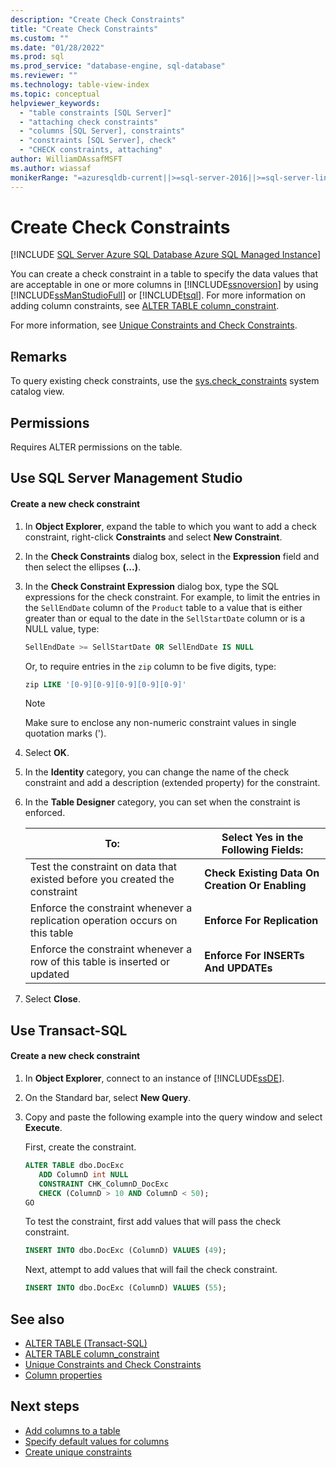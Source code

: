 ```yaml
---
description: "Create Check Constraints"
title: "Create Check Constraints"
ms.custom: ""
ms.date: "01/28/2022"
ms.prod: sql
ms.prod_service: "database-engine, sql-database"
ms.reviewer: ""
ms.technology: table-view-index
ms.topic: conceptual
helpviewer_keywords: 
  - "table constraints [SQL Server]"
  - "attaching check constraints"
  - "columns [SQL Server], constraints"
  - "constraints [SQL Server], check"
  - "CHECK constraints, attaching"
author: WilliamDAssafMSFT
ms.author: wiassaf
monikerRange: "=azuresqldb-current||>=sql-server-2016||>=sql-server-linux-2017||=azuresqldb-mi-current"
---
```

# Create Check Constraints
[!INCLUDE [SQL Server Azure SQL Database Azure SQL Managed Instance](../../includes/applies-to-version/sql-asdb-asdbmi.md)]

  You can create a check constraint in a table to specify the data values that are acceptable in one or more columns in [!INCLUDE[ssnoversion](../../includes/ssnoversion-md.md)] by using [!INCLUDE[ssManStudioFull](../../includes/ssmanstudiofull-md.md)] or [!INCLUDE[tsql](../../includes/tsql-md.md)]. For more information on adding column constraints, see [ALTER TABLE column_constraint](../../t-sql/statements/alter-table-column-constraint-transact-sql.md).

  For more information, see [Unique Constraints and Check Constraints](unique-constraints-and-check-constraints.md).

## Remarks

 To query existing check constraints, use the [sys.check_constraints](../system-catalog-views/sys-check-constraints-transact-sql.md) system catalog view.
  
##  <a name="Security"></a><a name="Permissions"></a> Permissions  
 Requires ALTER permissions on the table.  
  
##  <a name="SSMSProcedure"></a> Use SQL Server Management Studio  
  
#### Create a new check constraint  
  
1.  In **Object Explorer**, expand the table to which you want to add a check constraint, right-click **Constraints** and select **New Constraint**.  
  
2.  In the **Check Constraints** dialog box, select in the **Expression** field and then select the ellipses **(...)**.  
  
3.  In the **Check Constraint Expression** dialog box, type the SQL expressions for the check constraint. For example, to limit the entries in the `SellEndDate` column of the `Product` table to a value that is either greater than or equal to the date in the `SellStartDate` column or is a NULL value, type:  
  
    ```sql  
    SellEndDate >= SellStartDate OR SellEndDate IS NULL  
    ```  
  
     Or, to require entries in the `zip` column to be five digits, type:  
  
    ```sql  
    zip LIKE '[0-9][0-9][0-9][0-9][0-9]'  
    ```  
  
    > [!NOTE]  
    >  Make sure to enclose any non-numeric constraint values in single quotation marks (').  
  
4.  Select **OK**.  
  
5.  In the **Identity** category, you can change the name of the check constraint and add a description (extended property) for the constraint.  
  
6.  In the **Table Designer** category, you can set when the constraint is enforced.  
  
    |**To:**|**Select Yes in the Following Fields:**|  
    |-------------|---------------------------------------------|  
    |Test the constraint on data that existed before you created the constraint|**Check Existing Data On Creation Or Enabling**|  
    |Enforce the constraint whenever a replication operation occurs on this table|**Enforce For Replication**|  
    |Enforce the constraint whenever a row of this table is inserted or updated|**Enforce For INSERTs And UPDATEs**|  
  
7.  Select **Close**.  
  
##  <a name="TsqlProcedure"></a> Use Transact-SQL  
  
#### Create a new check constraint  
  
1.  In **Object Explorer**, connect to an instance of [!INCLUDE[ssDE](../../includes/ssde-md.md)].  
  
2.  On the Standard bar, select **New Query**.  
  
3.  Copy and paste the following example into the query window and select **Execute**. 

    First, create the constraint.  

    ```sql
    ALTER TABLE dbo.DocExc   
       ADD ColumnD int NULL   
       CONSTRAINT CHK_ColumnD_DocExc   
       CHECK (ColumnD > 10 AND ColumnD < 50);  
    GO  
    ```

    To test the constraint, first add values that will pass the check constraint. 

    ```sql
    INSERT INTO dbo.DocExc (ColumnD) VALUES (49);  
    ```

    Next, attempt to add values that will fail the check constraint.

    ```sql
    INSERT INTO dbo.DocExc (ColumnD) VALUES (55);  
    ```  

## See also

- [ALTER TABLE &#40;Transact-SQL&#41;](../../t-sql/statements/alter-table-transact-sql.md)
- [ALTER TABLE column_constraint](../../t-sql/statements/alter-table-column-constraint-transact-sql.md)
- [Unique Constraints and Check Constraints](unique-constraints-and-check-constraints.md)
- [Column properties](column-properties-general-page.md)

## Next steps

- [Add columns to a table](add-columns-to-a-table-database-engine.md)
- [Specify default values for columns](specify-default-values-for-columns.md)
- [Create unique constraints](create-unique-constraints.md)
